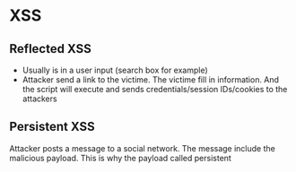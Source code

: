 # XSS

## Reflected XSS

* Usually is in a user input (search box for example)&#x20;
* Attacker send a link to the victime. The victime fill in information. And the script will execute and sends credentials/session IDs/cookies to the attackers

## Persistent XSS

Attacker posts a message to a social network. The message include the malicious payload. This is why the payload called persistent



